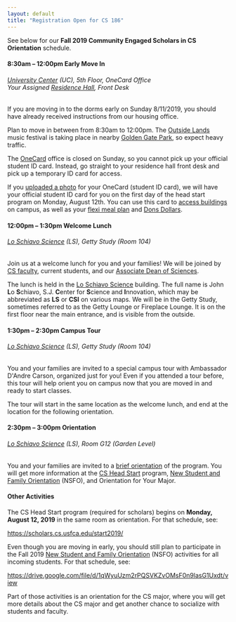 ```yaml
---
layout: default
title: "Registration Open for CS 186"
---
```


See below for our **Fall 2019 Community Engaged Scholars in CS Orientation** schedule.

<h4 class="title">8:30am – 12:00pm Early Move In</h4>
<h6 class="subtitle has-text-grey is-italic has-text-weight-light"><a href="https://map.concept3d.com/?id=924#!m/160032">University Center</a> (UC), 5th Floor, OneCard Office<br/>
Your Assigned <a href="https://map.concept3d.com/?id=924#!ct/17542,18539,14583">Residence Hall</a>, Front Desk</h6>

If you are moving in to the dorms early on Sunday 8/11/2019, you should have already received instructions from our housing office.

<!--more-->

Plan to move in between from 8:30am to 12:00pm. The [Outside Lands](https://www.sfoutsidelands.com/) music festival is taking place in nearby [Golden Gate Park](https://sfrecpark.org/parks-open-spaces/golden-gate-park-guide/), so expect heavy traffic.

The [OneCard](https://myusf.usfca.edu/one-card) office is closed on Sunday, so you cannot pick up your official student ID card. Instead, go straight to your residence hall front desk and pick up a temporary ID card for access.

If you [uploaded a photo](https://myusf.usfca.edu/one-card/upload-your-photo) for your OneCard (student ID card), we will have your official student ID card for you on the first day of the head start program on Monday, August 12th. You can use this card to [access buildings](https://myusf.usfca.edu/one-card/card-access) on campus, as well as your [flexi meal plan](https://myusf.usfca.edu/one-card/flexi-meal-plan) and [Dons Dollars](https://myusf.usfca.edu/one-card/don-dollars).


<h4 class="title">12:00pm – 1:30pm Welcome Lunch</h4>
<h6 class="subtitle has-text-grey is-italic has-text-weight-light"><a href="https://map.concept3d.com/?id=924#!m/160033">Lo Schiavo Science</a> (LS), Getty Study (Room 104)</h6>

Join us at a welcome lunch for you and your families! We will be joined by [CS faculty](https://www.usfca.edu/arts-sciences/undergraduate-programs/computer-science/faculty), current students, and our [Associate Dean of Sciences](https://www.usfca.edu/faculty/christina-tzagarakis-foster).

The lunch is held in the [Lo Schiavo Science](https://map.concept3d.com/?id=924#!m/160033) building. The full name is John <strong>L</strong>o <strong>S</strong>chiavo, S.J. <strong>C</strong>enter for <strong>S</strong>cience and <strong>I</strong>nnovation, which may be abbreviated as **LS** or **CSI** on various maps. We will be in the Getty Study, sometimes referred to as the Getty Lounge or Fireplace Lounge. It is on the first floor near the main entrance, and is visible from the outside.

<h4 class="title">1:30pm – 2:30pm Campus Tour</h4>
<h6 class="subtitle has-text-grey is-italic has-text-weight-light"><a href="https://map.concept3d.com/?id=924#!m/160033">Lo Schiavo Science</a> (LS), Getty Study (Room 104)</h6>

You and your families are invited to a special campus tour with Ambassador D'Andre Carson, organized just for you! Even if you attended a tour before, this tour will help orient you on campus now that you are moved in and ready to start classes.

The tour will start in the same location as the welcome lunch, and end at the location for the following orientation.

<h4 class="title">2:30pm – 3:00pm Orientation</h4>
<h6 class="subtitle has-text-grey is-italic has-text-weight-light"><a href="https://map.concept3d.com/?id=924#!m/160033">Lo Schiavo Science</a> (LS), Room G12 (Garden Level)</h6>

You and your families are invited to a [brief orientation](https://docs.google.com/presentation/d/e/2PACX-1vRXc7xBOnNzlratBUkOJ4vw8vuXkuB-F2hfikWzyUNAc-9LSz5Bwz8vBQgdu2eLcg5uOqu4kpL20Ao8/pub?start=false&loop=false&delayms=3000) of the program. You will get more information at the [CS Head Start](https://scholars.cs.usfca.edu/start2019/) program, [New Student and Family Orientation](https://myusf.usfca.edu/orientation/orientation-orientation) (NSFO), and Orientation for Your Major.

<h4 class="title">Other Activities</h4>

The CS Head Start program (required for scholars) begins on **Monday, August 12, 2019** in the same room as orientation. For that schedule, see:

<https://scholars.cs.usfca.edu/start2019/>

Even though you are moving in early, you should still plan to participate in the Fall 2019 [New Student and Family Orientation](https://myusf.usfca.edu/orientation/orientation-orientation) (NSFO) activities for all incoming students. For that schedule, see:

<https://drive.google.com/file/d/1qWyuUzm2rPQSVKZvOMsF0n9lasG1Uxdt/view>

Part of those activities is an orientation for the CS major, where you will get more details about the CS major and get another chance to socialize with students and faculty.
